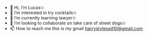 - 👋 Hi, I’m Lucas✩
- 👀 I’m interested in try cocktails✩
- 🌱 I’m currently learning lawyer✩
- 💞️ I’m looking to collaborate on take care of street dogs✩
- 📫 How to reach me this is my gmail harrystylesxd10@gmail.com

<!---
Shadow8867/Shadow8867 is a ✨ special ✨ repository because its `README.md` (this file) appears on your GitHub profile.
You can click the Preview link to take a look at your changes.
--->
